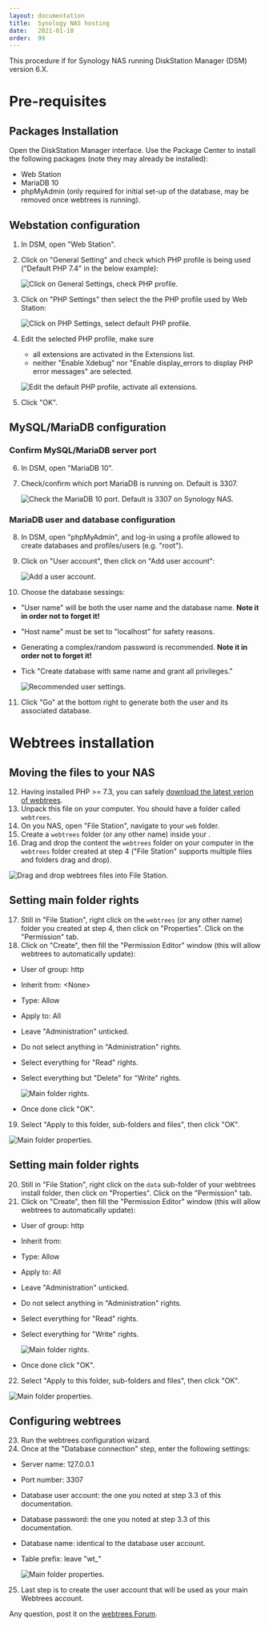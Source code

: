 ```yaml
---
layout: documentation
title:  Synology NAS hosting
date:   2021-01-10
order:  99
---
```


This procedure if for Synology NAS running DiskStation Manager (DSM) version 6.X.

# Pre-requisites

## Packages Installation

Open the DiskStation Manager interface. Use the Package Center to install the following packages (note they may already be installed):
* Web Station
* MariaDB 10
* phpMyAdmin (only required for initial set-up of the database, may be removed once webtrees is running).

## Webstation configuration

1. In DSM, open "Web Station".
2. Click on "General Setting" and check which PHP profile is being used ("Default PHP 7.4" in the below example):

   ![Click on General Settings, check PHP profile.](/assets/img/synology/WS-GeneralSettings.png)

3. Click on "PHP Settings" then select the the PHP profile used by Web Station:

   ![Click on PHP Settings, select default PHP profile.](/assets/img/synology/WS-PHPSettings.png)

4. Edit the selected PHP profile, make sure
   - all extensions are activated in the Extensions list.
   - neither "Enable Xdebug" nor "Enable display_errors to display PHP error messages" are selected.

   ![Edit the default PHP profile, activate all extensions.](/assets/img/synology/WS-PHPProfileSettings.png)

5. Click "OK".
## MySQL/MariaDB configuration

### Confirm MySQL/MariaDB server port

6. In DSM, open "MariaDB 10".
7. Check/confirm which port MariaDB is running on. Default is 3307.

   ![Check the MariaDB 10 port. Default is 3307 on Synology NAS.](/assets/img/synology/WS-MariaDBSettings.png)

### MariaDB user and database configuration

8. In DSM, open "phpMyAdmin", and log-in using a profile allowed to create databases and profiles/users (e.g. "root").
9. Click on "User account", then click on "Add user account":

   ![Add a user account.](/assets/img/synology/WS-MariaUserAccounts.png)

10. Choose the database sessings:
- "User name" will be both the user name and the database name. **Note it in order not to forget it!**
- "Host name" must be set to "localhost" for safety reasons.
- Generating a complex/random password is recommended. **Note it in order not to forget it!**
- Tick "Create database with same name and grant all privileges."

   ![Recommended user settings.](/assets/img/synology/WS-MariaUserAccountsSettings.png)

11. Click "Go" at the bottom right to generate both the user and its associated database.

# Webtrees installation

## Moving the files to your NAS

12. Having installed PHP >= 7.3, you can safely [download the latest verion of webtrees](https://webtrees.net/download).
13. Unpack this file on your computer.  You should have a folder called `webtrees`.
14. On you NAS, open "File Station", navigate to your `web` folder.
15. Create a `webtrees` folder (or any other name) inside your .
16. Drag and drop the content the `webtrees` folder on your computer in the `webtrees` folder created at step 4 ("File Station" supports multiple files and folders drag and drop).

   ![Drag and drop webtrees files into File Station.](/assets/img/synology/WS-MoveWebtreesFiles.png)

## Setting main folder rights

17. Still in "File Station", right click on the `webtrees` (or any other name) folder you created at step 4, then click on "Properties". Click on the "Permission" tab.
18. Click on "Create", then fill the "Permission Editor" window (this will allow webtrees to automatically update):
- User of group: http
- Inherit from: \<None\>
- Type: Allow
- Apply to: All
- Leave "Administration" unticked.
- Do not select anything in "Administration" rights.
- Select everything for "Read" rights.
- Select everything but "Delete" for "Write" rights.

   ![Main folder rights.](/assets/img/synology/WS-MainFolderRights.png)

- Once done click "OK".
19.  Select "Apply to this folder, sub-folders and files", then click "OK".

   ![Main folder properties.](/assets/img/synology/WS-MainFolderProperties.png)

## Setting main folder rights

20. Still in "File Station", right click on the `data` sub-folder of your webtrees install folder, then click on "Properties". Click on the "Permission" tab.
21. Click on "Create", then fill the "Permission Editor" window (this will allow webtrees to automatically update):
- User of group: http
- Inherit from: <None>
- Type: Allow
- Apply to: All
- Leave "Administration" unticked.
- Do not select anything in "Administration" rights.
- Select everything for "Read" rights.
- Select everything for "Write" rights.

   ![Main folder rights.](/assets/img/synology/WS-DataFolderRights.png)

- Once done click "OK".
22. Select "Apply to this folder, sub-folders and files", then click "OK".

   ![Main folder properties.](/assets/img/synology/WS-MainFolderProperties.png)

## Configuring webtrees

23. Run the webtrees configuration wizard.
24. Once at the "Database connection" step, enter the following settings:
- Server name: 127.0.0.1
- Port number: 3307
- Database user account: the one you noted at step 3.3 of this documentation.
- Database password: the one you noted at step 3.3 of this documentation.
- Database name: identical to the database user account.
- Table prefix: leave "wt_"
  
   ![Main folder properties.](/assets/img/synology/WS-MainFolderProperties.png)

25. Last step is to create the user account that will be used as your main Webtrees account.

Any question, post it on the [webtrees Forum](https://www.webtrees.net/index.php/en/forum).
